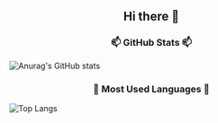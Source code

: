 <h2 align="center"> Hi there 👋 </h2> 

<!--
**byeolhaha/byeolhaha** is a ✨ _special_ ✨ repository because its `README.md` (this file) appears on your GitHub profile.

Here are some ideas to get you started:

- 🔭 I’m currently working on ...
- 🌱 I’m currently learning ...
- 👯 I’m looking to collaborate on ...
- 🤔 I’m looking for help with ...
- 💬 Ask me about ...
- 📫 How to reach me: ...
- 😄 Pronouns: ...
- ⚡ Fun fact: ...
-->
<h3 align="center"> 📫 GitHub Stats 📫 </h3>

![Anurag's GitHub stats](https://github-readme-stats.vercel.app/api?username=byeolhaha&show_icons=true&theme=dracula)

<h3 align="center"> 🔖 Most Used Languages 🔖 </h3>

![Top Langs](https://github-readme-stats.vercel.app/api/top-langs/?username=byeolhaha&layout=compact&theme=dracula)
